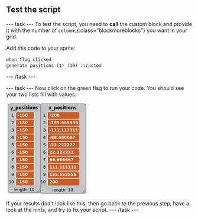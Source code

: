 ## Test the script

--- task ---
To test the script, you need to **call** the custom block and provide it with the number of `columns`{:class="blockmoreblocks"} you want in your grid.

Add this code to your sprite:

```blocks
when flag clicked
generate positions (1) (10) ::custom
```
--- /task ---

--- task ---
Now click on the green flag to run your code. You should see your two lists fill with values.

![lists](images/filled_lists.png)
	
If your results don't look like this, then go back to the previous step, have a look at the hints, and try to fix your script.
--- /task ---
